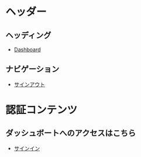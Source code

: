 <!-- この Markdown は getLinks.ts で HTML にパースされ、LinkSection[] として使われます -->
<!-- [
  {
    title: 'h2',
    links: [
      { name: '[a]', href: '(a)' },
    ]
  }
] -->

# ヘッダー <!-- ヘッダーエリアに表示するリンク群 -->

## ヘッディング <!-- h2 -->

- [Dashboard](/) <!-- a -->

## ナビゲーション

- [サインアウト](/signout)

# 認証コンテンツ <!-- 未認証ユーザー向けリンク -->

## ダッシュボートへのアクセスはこちら

- [サインイン](/signin)

